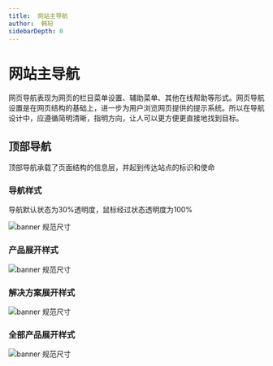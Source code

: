 ```yaml
---
title:  网站主导航
author:  韩玢
sidebarDepth: 0
---
```


# 网站主导航

网页导航表现为网页的栏目菜单设置、辅助菜单、其他在线帮助等形式。网页导航设置是在网页结构的基础上，进一步为用户浏览网页提供的提示系统。所以在导航设计中，应遵循简明清晰，指明方向，让人可以更方便更直接地找到目标。

## 顶部导航

顶部导航承载了页面结构的信息层，并起到传达站点的标识和使命

### 导航样式

导航默认状态为30%透明度，鼠标经过状态透明度为100%


![banner 规范尺寸](http://baiduyun-guideline.bj.bcebos.com/portal%2Ftab%2F%E5%AF%BC%E8%88%AA%E6%A0%B7%E5%BC%8F.png)


### 产品展开样式

![banner 规范尺寸](http://baiduyun-guideline.bj.bcebos.com/portal%2Ftab%2F%E5%AF%BC%E8%88%AA%E5%B1%95%E5%BC%80%E6%A0%B7%E5%BC%8F.png)

### 解决方案展开样式

![banner 规范尺寸](http://baiduyun-guideline.bj.bcebos.com/portal%2Ftab%2F%E8%A7%A3%E5%86%B3%E6%96%B9%E6%A1%88%E5%B1%95%E5%BC%80%E6%A0%B7%E5%BC%8F.png)

### 全部产品展开样式

![banner 规范尺寸](http://baiduyun-guideline.bj.bcebos.com/portal%2Ftab%2F%E5%85%A8%E9%83%A8%E5%B1%95%E5%BC%80%E6%A0%B7%E5%BC%8F.png)